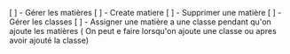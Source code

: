 [ ] - Gérer les matières
[ ] - Create matiere
[ ] - Supprimer une matière
[ ] - Gérer les classes
[ ] - Assigner une matière a une classe pendant qu'on ajoute les matières ( On peut e faire lorsqu'on ajoute une classe ou apres avoir ajouté la classe)
